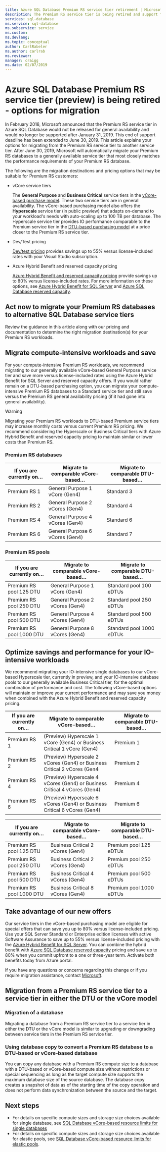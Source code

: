 ```yaml
---
title: Azure SQL Database Premium RS service tier retirement | Microsoft Docs
description: The Premium RS service tier is being retired and support for it is ending - see migration options.  
services: sql-database
ms.service: sql-database
ms.subservice: service
ms.custom:
ms.devlang: 
ms.topic: conceptual
author: CarlRabeler
ms.author: carlrab
ms.reviewer: 
manager: craigg
ms.date: 02/07/2019
---
```

# Azure SQL Database Premium RS service tier (preview) is being retired - options for migration

In February 2018, Microsoft announced that the Premium RS service tier in Azure SQL Database would not be released for general availability and would no longer be supported after January 31, 2019. This end of support deadline has been extended to June 30, 2019. This article explains your options for migrating from the Premium RS service tier to another service tier. After June 30, 2019, Microsoft will automatically migrate your Premium RS databases to a generally available service tier that most closely matches the performance requirements of your Premium RS database.

The following are the migration destinations and pricing options that may be suitable for Premium RS customers:

- vCore service tiers

  The **General Purpose** and **Business Critical** service tiers in the [vCore-based purchase model](sql-database-service-tiers-vcore.md). These two service tiers are in general availability. The vCore-based purchasing model also offers the **Hyperscale** service tier (in public preview) that adapts on-demand to your workload's needs with auto-scaling up to 100 TB per database. The Hyperscale service tier provides IO performance comparable to the Premium service tier in the [DTU-based purchasing model](sql-database-service-tiers-dtu.md) at a price closer to the Premium RS service tier.
- Dev/Test pricing

  [Dev/test pricing](https://azure.microsoft.com/pricing/dev-test/) provides savings up to 55% versus license-included rates with your Visual Studio subscription.
- Azure Hybrid Benefit and reserved capacity pricing

  [Azure Hybrid Benefit and reserved capacity pricing](https://azure.microsoft.com/pricing/details/sql-database/) provide savings up to 80% versus license-included rates. For more information on these options, see [Azure Hybrid Benefit for SQL Server](https://azure.microsoft.com/pricing/hybrid-benefit/) and [Azure SQL Database reserved capacity](sql-database-reserved-capacity.md).

## Act now to migrate your Premium RS databases to alternative SQL Database service tiers

Review the guidance in this article along with our pricing and documentation to determine the right migration destination(s) for your Premium RS workloads.

## Migrate compute-intensive workloads and save

For your compute-intensive Premium RS workloads, we recommend migrating to our generally available vCore-based General Purpose service tier and save more versus license-included rates using the Azure Hybrid Benefit for SQL Server and reserved capacity offers. If you would rather remain on a DTU-based purchasing option, you can migrate your compute-intensive Premium RS databases to a Standard service tier and still save versus the Premium RS general availability pricing (if it had gone into general availability).

> [!WARNING]
> Migrating your Premium RS workloads to DTU-based Premium service tiers may increase monthly costs versus current Premium RS pricing. We recommend considering the Hyperscale or Business Critical tiers with Azure Hybrid Benefit and reserved capacity pricing to maintain similar or lower costs than Premium RS.

### Premium RS databases

|**If you are currently on…**|**Migrate to comparable vCore-based…**|**Migrate to comparable DTU-based…**|
|---|---|---|
|Premium RS 1|General Purpose 1 vCore (Gen4)|Standard 3|
|Premium RS 2|General Purpose 2 vCores (Gen4)|Standard 4|
|Premium RS 4|General Purpose 4 vCores (Gen4)|Standard 6|
|Premium RS 6|General Purpose 6 vCores (Gen4)|Standard 7|

### Premium RS pools

|**If you are currently on…**|**Migrate to comparable vCore-based…**|**Migrate to comparable DTU-based…**|
|---|---|---|
|Premium RS pool 125 DTU|General Purpose 1 vCore (Gen4)|Standard pool 100 eDTUs|
|Premium RS pool 250 DTU|General Purpose 2 vCores (Gen4)|Standard pool 250 eDTUs|
|Premium RS pool 500 DTU|General Purpose 4 vCores (Gen4)|Standard pool 500 eDTUs|
|Premium RS pool 1000 DTU|General Purpose 8 vCores (Gen4)|Standard pool 1000 eDTUs|

## Optimize savings and performance for your IO-intensive workloads

We recommend migrating your IO-intensive single databases to our vCore-based Hyperscale tier, currently in preview, and your IO-intensive database pools to our generally available Business Critical tier, for the optimal combination of performance and cost.  The following vCore-based options will maintain or improve your current performance and may save you money when combined with the Azure Hybrid Benefit and reserved capacity pricing.

|**If you are currently on…**|**Migrate to comparable vCore-based…**|**Migrate to comparable DTU-based…**|
|---|---|---|
|Premium RS 1|(Preview) Hyperscale 1 vCore (Gen4) or Business Critical 1 vCore (Gen4)|Premium 1|
|Premium RS 2|(Preview) Hyperscale 2 vCores (Gen4) or Business Critical 2 vCores (Gen4|Premium 2|
|Premium RS 4|(Preview) Hyperscale 4 vCores (Gen4) or Business Critical 4 vCores (Gen4)|Premium 4
|Premium RS 6|(Preview) Hyperscale 6 vCores (Gen4) or Business Critical 6 vCores (Gen4)|Premium 6|

|**If you are currently on…**|**Migrate to comparable vCore-based…**|**Migrate to comparable DTU-based…**|
|---|---|---|
|Premium RS pool 125 DTU|Business Critical 2 vCores (Gen4)|Premium pool 125 eDTUs|
|Premium RS pool 250 DTU|Business Critical 2 vCores (Gen4)|Premium pool 250 eDTUs|
|Premium RS pool 500 DTU|Business Critical 4 vCores (Gen4)|Premium pool 500 eDTUs|
|Premium RS pool 1000 DTU|Business Critical 8 vCores (Gen4)|Premium pool 1000 eDTUs|

## Take advantage of our new offers

Our service tiers in the vCore-based purchasing model are eligible for special offers that can save you up to 80% versus license-included pricing. Use your SQL Server Standard or Enterprise edition licenses with active Software Assurance to save up to 55% versus license-included pricing with the [Azure Hybrid Benefit for SQL Server](https://azure.microsoft.com/pricing/hybrid-benefit/). You can combine the hybrid benefit with [Azure SQL Database reserved capacity](sql-database-reserved-capacity.md) pricing and save up to 80% when you commit upfront to a one or three-year term.  Activate both benefits today from Azure portal.

If you have any questions or concerns regarding this change or if you require migration assistance, contact [Microsoft](https://portal.azure.com/#blade/Microsoft_Azure_Support/HelpAndSupportBlade/overview).

## Migration from a Premium RS service tier to a service tier in either the DTU or the vCore model

### Migration of a database

Migrating a database from a Premium RS service tier to a service tier in either the DTU or the vCore model is similar to upgrading or downgrading between service tiers in the Premium RS service tier.

### Using database copy to convert a Premium RS database to a DTU-based or vCore-based database

You can copy any database with a Premium RS compute size to a database with a DTU-based or vCore-based compute size without restrictions or special sequencing as long as the target compute size supports the maximum database size of the source database. The database copy creates a snapshot of data as of the starting time of the copy operation and does not perform data synchronization between the source and the target.

## Next steps

- For details on specific compute sizes and storage size choices available for single database, see [SQL Database vCore-based resource limits for single databases](sql-database-vcore-resource-limits-single-databases.md#general-purpose-service-tier-storage-sizes-and-compute-sizes)
- For details on specific compute sizes and storage size choices available for elastic pools, see [SQL Database vCore-based resource limits for elastic pools](sql-database-vcore-resource-limits-elastic-pools.md#general-purpose-service-tier-storage-sizes-and-compute-sizes).
